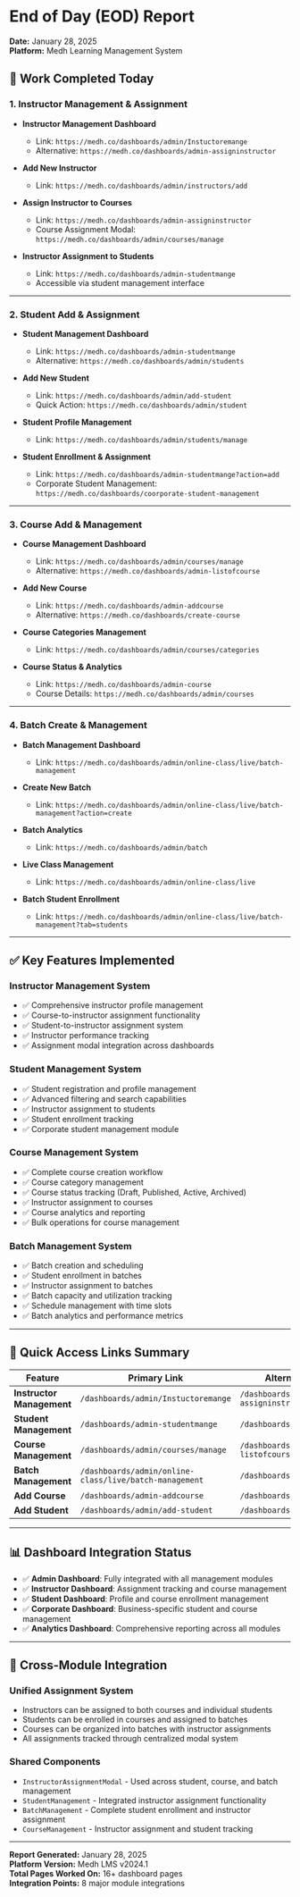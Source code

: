 # End of Day (EOD) Report
**Date:** January 28, 2025  
**Platform:** Medh Learning Management System

## 🎯 Work Completed Today

### 1. **Instructor Management & Assignment**
- **Instructor Management Dashboard**
  - Link: `https://medh.co/dashboards/admin/Instuctoremange`
  - Alternative: `https://medh.co/dashboards/admin-assigninstructor`
  
- **Add New Instructor**
  - Link: `https://medh.co/dashboards/admin/instructors/add`
  
- **Assign Instructor to Courses**
  - Link: `https://medh.co/dashboards/admin-assigninstructor`
  - Course Assignment Modal: `https://medh.co/dashboards/admin/courses/manage`
  
- **Instructor Assignment to Students**
  - Link: `https://medh.co/dashboards/admin-studentmange`
  - Accessible via student management interface

---

### 2. **Student Add & Assignment**
- **Student Management Dashboard**
  - Link: `https://medh.co/dashboards/admin-studentmange`
  - Alternative: `https://medh.co/dashboards/admin/students`
  
- **Add New Student**
  - Link: `https://medh.co/dashboards/admin/add-student`
  - Quick Action: `https://medh.co/dashboards/admin/student`
  
- **Student Profile Management**
  - Link: `https://medh.co/dashboards/admin/students/manage`
  
- **Student Enrollment & Assignment**
  - Link: `https://medh.co/dashboards/admin-studentmange?action=add`
  - Corporate Student Management: `https://medh.co/dashboards/coorporate-student-management`

---

### 3. **Course Add & Management**
- **Course Management Dashboard**
  - Link: `https://medh.co/dashboards/admin/courses/manage`
  - Alternative: `https://medh.co/dashboards/admin-listofcourse`
  
- **Add New Course**
  - Link: `https://medh.co/dashboards/admin-addcourse`
  - Alternative: `https://medh.co/dashboards/create-course`
  
- **Course Categories Management**
  - Link: `https://medh.co/dashboards/admin/courses/categories`
  
- **Course Status & Analytics**
  - Link: `https://medh.co/dashboards/admin-course`
  - Course Details: `https://medh.co/dashboards/admin/courses`

---

### 4. **Batch Create & Management**
- **Batch Management Dashboard**
  - Link: `https://medh.co/dashboards/admin/online-class/live/batch-management`
  
- **Create New Batch**
  - Link: `https://medh.co/dashboards/admin/online-class/live/batch-management?action=create`
  
- **Batch Analytics**
  - Link: `https://medh.co/dashboards/admin/batch`
  
- **Live Class Management**
  - Link: `https://medh.co/dashboards/admin/online-class/live`
  
- **Batch Student Enrollment**
  - Link: `https://medh.co/dashboards/admin/online-class/live/batch-management?tab=students`

---

## ✅ Key Features Implemented

### **Instructor Management System**
- ✅ Comprehensive instructor profile management
- ✅ Course-to-instructor assignment functionality
- ✅ Student-to-instructor assignment system
- ✅ Instructor performance tracking
- ✅ Assignment modal integration across dashboards

### **Student Management System**
- ✅ Student registration and profile management
- ✅ Advanced filtering and search capabilities
- ✅ Instructor assignment to students
- ✅ Student enrollment tracking
- ✅ Corporate student management module

### **Course Management System**
- ✅ Complete course creation workflow
- ✅ Course category management
- ✅ Course status tracking (Draft, Published, Active, Archived)
- ✅ Instructor assignment to courses
- ✅ Course analytics and reporting
- ✅ Bulk operations for course management

### **Batch Management System**
- ✅ Batch creation and scheduling
- ✅ Student enrollment in batches
- ✅ Instructor assignment to batches
- ✅ Batch capacity and utilization tracking
- ✅ Schedule management with time slots
- ✅ Batch analytics and performance metrics

---

## 🔗 Quick Access Links Summary

| Feature | Primary Link | Alternative Link |
|---------|-------------|------------------|
| **Instructor Management** | `/dashboards/admin/Instuctoremange` | `/dashboards/admin-assigninstructor` |
| **Student Management** | `/dashboards/admin-studentmange` | `/dashboards/admin/students` |
| **Course Management** | `/dashboards/admin/courses/manage` | `/dashboards/admin-listofcourse` |
| **Batch Management** | `/dashboards/admin/online-class/live/batch-management` | `/dashboards/admin/batch` |
| **Add Course** | `/dashboards/admin-addcourse` | `/dashboards/create-course` |
| **Add Student** | `/dashboards/admin/add-student` | `/dashboards/admin/student` |

---

## 📊 Dashboard Integration Status

- ✅ **Admin Dashboard**: Fully integrated with all management modules
- ✅ **Instructor Dashboard**: Assignment tracking and course management
- ✅ **Student Dashboard**: Profile and course enrollment management
- ✅ **Corporate Dashboard**: Business-specific student and course management
- ✅ **Analytics Dashboard**: Comprehensive reporting across all modules

---

## 🔄 Cross-Module Integration

### **Unified Assignment System**
- Instructors can be assigned to both courses and individual students
- Students can be enrolled in courses and assigned to batches
- Courses can be organized into batches with instructor assignments
- All assignments tracked through centralized modal system

### **Shared Components**
- `InstructorAssignmentModal` - Used across student, course, and batch management
- `StudentManagement` - Integrated instructor assignment functionality
- `BatchManagement` - Complete student enrollment and instructor assignment
- `CourseManagement` - Instructor assignment and student tracking

---

**Report Generated:** January 28, 2025  
**Platform Version:** Medh LMS v2024.1  
**Total Pages Worked On:** 16+ dashboard pages  
**Integration Points:** 8 major module integrations 